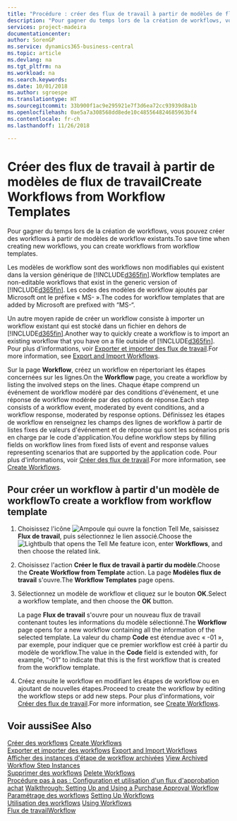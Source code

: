 ```yaml
---
title: "Procédure : créer des flux de travail à partir de modèles de flux de travail | Microsoft Docs"
description: "Pour gagner du temps lors de la création de workflows, vous pouvez créer des workflows à partir de modèles de workflow existants."
services: project-madeira
documentationcenter: 
author: SorenGP
ms.service: dynamics365-business-central
ms.topic: article
ms.devlang: na
ms.tgt_pltfrm: na
ms.workload: na
ms.search.keywords: 
ms.date: 10/01/2018
ms.author: sgroespe
ms.translationtype: HT
ms.sourcegitcommit: 33b900f1ac9e295921e7f3d6ea72cc93939d8a1b
ms.openlocfilehash: 0ae5a7a308568dd8ede10c485564824685963bf4
ms.contentlocale: fr-ch
ms.lasthandoff: 11/26/2018

---
```

# <a name="create-workflows-from-workflow-templates"></a><span data-ttu-id="b6112-103">Créer des flux de travail à partir de modèles de flux de travail</span><span class="sxs-lookup"><span data-stu-id="b6112-103">Create Workflows from Workflow Templates</span></span>
<span data-ttu-id="b6112-104">Pour gagner du temps lors de la création de workflows, vous pouvez créer des workflows à partir de modèles de workflow existants.</span><span class="sxs-lookup"><span data-stu-id="b6112-104">To save time when creating new workflows, you can create workflows from workflow templates.</span></span>  

 <span data-ttu-id="b6112-105">Les modèles de workflow sont des workflows non modifiables qui existent dans la version générique de [!INCLUDE[d365fin](includes/d365fin_md.md)].</span><span class="sxs-lookup"><span data-stu-id="b6112-105">Workflow templates are non-editable workflows that exist in the generic version of [!INCLUDE[d365fin](includes/d365fin_md.md)].</span></span> <span data-ttu-id="b6112-106">Les codes des modèles de workflow ajoutés par Microsoft ont le préfixe « MS- ».</span><span class="sxs-lookup"><span data-stu-id="b6112-106">The codes for workflow templates that are added by Microsoft are prefixed with “MS-“.</span></span>  

 <span data-ttu-id="b6112-107">Un autre moyen rapide de créer un workflow consiste à importer un workflow existant qui est stocké dans un fichier en dehors de [!INCLUDE[d365fin](includes/d365fin_md.md)].</span><span class="sxs-lookup"><span data-stu-id="b6112-107">Another way to quickly create a workflow is to import an existing workflow that you have on a file outside of [!INCLUDE[d365fin](includes/d365fin_md.md)].</span></span> <span data-ttu-id="b6112-108">Pour plus d'informations, voir [Exporter et importer des flux de travail](across-how-to-export-and-import-workflows.md).</span><span class="sxs-lookup"><span data-stu-id="b6112-108">For more information, see [Export and Import Workflows](across-how-to-export-and-import-workflows.md).</span></span>  

<span data-ttu-id="b6112-109">Sur la page **Workflow**, créez un workflow en répertoriant les étapes concernées sur les lignes.</span><span class="sxs-lookup"><span data-stu-id="b6112-109">On the **Workflow** page, you create a workflow by listing the involved steps on the lines.</span></span> <span data-ttu-id="b6112-110">Chaque étape comprend un événement de workflow modéré par des conditions d'événement, et une réponse de workflow modérée par des options de réponse.</span><span class="sxs-lookup"><span data-stu-id="b6112-110">Each step consists of a workflow event, moderated by event conditions, and a workflow response, moderated by response options.</span></span> <span data-ttu-id="b6112-111">Définissez les étapes de workflow en renseignez les champs des lignes de workflow à partir de listes fixes de valeurs d'événement et de réponse qui sont les scénarios pris en charge par le code d'application.</span><span class="sxs-lookup"><span data-stu-id="b6112-111">You define workflow steps by filling fields on workflow lines from fixed lists of event and response values representing scenarios that are supported by the application code.</span></span> <span data-ttu-id="b6112-112">Pour plus d'informations, voir [Créer des flux de travail](across-how-to-create-workflows.md).</span><span class="sxs-lookup"><span data-stu-id="b6112-112">For more information, see [Create Workflows](across-how-to-create-workflows.md).</span></span>  

## <a name="to-create-a-workflow-from-workflow-template"></a><span data-ttu-id="b6112-113">Pour créer un workflow à partir d'un modèle de workflow</span><span class="sxs-lookup"><span data-stu-id="b6112-113">To create a workflow from workflow template</span></span>  
1.  <span data-ttu-id="b6112-114">Choisissez l'icône ![Ampoule qui ouvre la fonction Tell Me](media/ui-search/search_small.png "Dites-moi ce que vous voulez faire"), saisissez **Flux de travail**, puis sélectionnez le lien associé.</span><span class="sxs-lookup"><span data-stu-id="b6112-114">Choose the ![Lightbulb that opens the Tell Me feature](media/ui-search/search_small.png "Tell me what you want to do") icon, enter **Workflows**, and then choose the related link.</span></span>  
2.  <span data-ttu-id="b6112-115">Choisissez l'action **Créer le flux de travail à partir du modèle**.</span><span class="sxs-lookup"><span data-stu-id="b6112-115">Choose the **Create Workflow from Template** action.</span></span> <span data-ttu-id="b6112-116">La page **Modèles flux de travail** s'ouvre.</span><span class="sxs-lookup"><span data-stu-id="b6112-116">The **Workflow Templates** page opens.</span></span>  
3.  <span data-ttu-id="b6112-117">Sélectionnez un modèle de workflow et cliquez sur le bouton **OK**.</span><span class="sxs-lookup"><span data-stu-id="b6112-117">Select a workflow template, and then choose the **OK** button.</span></span>  

     <span data-ttu-id="b6112-118">La page **Flux de travail** s'ouvre pour un nouveau flux de travail contenant toutes les informations du modèle sélectionné.</span><span class="sxs-lookup"><span data-stu-id="b6112-118">The **Workflow** page opens for a new workflow containing all the information of the selected template.</span></span> <span data-ttu-id="b6112-119">La valeur du champ **Code** est étendue avec « -01 », par exemple, pour indiquer que ce premier workflow est créé à partir du modèle de workflow.</span><span class="sxs-lookup"><span data-stu-id="b6112-119">The value in the **Code** field is extended with, for example, “-01” to indicate that this is the first workflow that is created from the workflow template.</span></span>  
4.  <span data-ttu-id="b6112-120">Créez ensuite le workflow en modifiant les étapes de workflow ou en ajoutant de nouvelles étapes.</span><span class="sxs-lookup"><span data-stu-id="b6112-120">Proceed to create the workflow by editing the workflow steps or add new steps.</span></span> <span data-ttu-id="b6112-121">Pour plus d'informations, voir [Créer des flux de travail](across-how-to-create-workflows.md).</span><span class="sxs-lookup"><span data-stu-id="b6112-121">For more information, see [Create Workflows](across-how-to-create-workflows.md).</span></span>  

## <a name="see-also"></a><span data-ttu-id="b6112-122">Voir aussi</span><span class="sxs-lookup"><span data-stu-id="b6112-122">See Also</span></span>  
 <span data-ttu-id="b6112-123">[Créer des workflows](across-how-to-create-workflows.md) </span><span class="sxs-lookup"><span data-stu-id="b6112-123">[Create Workflows](across-how-to-create-workflows.md) </span></span>  
 <span data-ttu-id="b6112-124">[Exporter et importer des workflows](across-how-to-export-and-import-workflows.md) </span><span class="sxs-lookup"><span data-stu-id="b6112-124">[Export and Import Workflows](across-how-to-export-and-import-workflows.md) </span></span>  
 <span data-ttu-id="b6112-125">[Afficher des instances d'étape de workflow archivées](across-how-to-view-archived-workflow-step-instances.md) </span><span class="sxs-lookup"><span data-stu-id="b6112-125">[View Archived Workflow Step Instances](across-how-to-view-archived-workflow-step-instances.md) </span></span>  
 <span data-ttu-id="b6112-126">[Supprimer des workflows](across-how-to-delete-workflows.md) </span><span class="sxs-lookup"><span data-stu-id="b6112-126">[Delete Workflows](across-how-to-delete-workflows.md) </span></span>  
 <span data-ttu-id="b6112-127">[Procédure pas à pas : Configuration et utilisation d'un flux d'approbation achat](walkthrough-setting-up-and-using-a-purchase-approval-workflow.md) </span><span class="sxs-lookup"><span data-stu-id="b6112-127">[Walkthrough: Setting Up and Using a Purchase Approval Workflow](walkthrough-setting-up-and-using-a-purchase-approval-workflow.md) </span></span>  
 <span data-ttu-id="b6112-128">[Paramétrage des workflows](across-set-up-workflows.md) </span><span class="sxs-lookup"><span data-stu-id="b6112-128">[Setting Up Workflows](across-set-up-workflows.md) </span></span>  
 <span data-ttu-id="b6112-129">[Utilisation des workflows](across-use-workflows.md) </span><span class="sxs-lookup"><span data-stu-id="b6112-129">[Using Workflows](across-use-workflows.md) </span></span>  
 [<span data-ttu-id="b6112-130">Flux de travail</span><span class="sxs-lookup"><span data-stu-id="b6112-130">Workflow</span></span>](across-workflow.md)   

